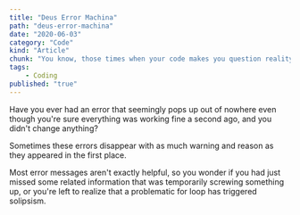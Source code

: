 ```yaml
---
title: "Deus Error Machina"
path: "deus-error-machina"
date: "2020-06-03"
category: "Code"
kind: "Article"
chunk: "You know, those times when your code makes you question reality."
tags:
    - Coding
published: "true"
---
```


Have you ever had an error that seemingly pops up out of nowhere even though you're sure everything was working fine a second ago, and you didn't change anything?

<!-- And then much like a deus ex machina when an abrupt car crash lets a movie protaganist escape at the last second,  -->

Sometimes these errors disappear with as much warning and reason as they appeared in the first place.

Most error messages aren't exactly helpful, so you wonder if you had just missed some related information that was temporarily screwing something up, or you're left to realize that a problematic for loop has triggered solipsism.